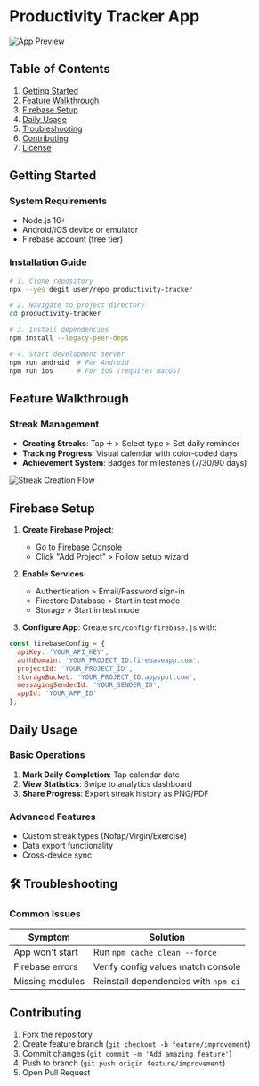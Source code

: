 #  Productivity Tracker App 

![App Preview](https://via.placeholder.com/1200x400?text=Clean+Modern+Interface+with+Progress+Tracking)

##  Table of Contents
1. [Getting Started](#-getting-started)
2. [Feature Walkthrough](#-feature-walkthrough)
3. [Firebase Setup](#-firebase-setup)
4. [Daily Usage](#-daily-usage)
5. [Troubleshooting](#-troubleshooting)
6. [Contributing](#-contributing)
7. [License](#-license)

##  Getting Started

### System Requirements
- Node.js 16+ 
- Android/iOS device or emulator
- Firebase account (free tier)

### Installation Guide
```bash
# 1. Clone repository
npx --yes degit user/repo productivity-tracker

# 2. Navigate to project directory
cd productivity-tracker

# 3. Install dependencies
npm install --legacy-peer-deps

# 4. Start development server
npm run android  # For Android
npm run ios      # For iOS (requires macOS)
```

##  Feature Walkthrough

### Streak Management
- **Creating Streaks**: Tap ➕ > Select type > Set daily reminder
- **Tracking Progress**: Visual calendar with color-coded days
- **Achievement System**: Badges for milestones (7/30/90 days)

![Streak Creation Flow](https://via.placeholder.com/600x400?text=Step-by-Step+Creation+Process)

##  Firebase Setup

1. **Create Firebase Project**:
   - Go to [Firebase Console](https://console.firebase.google.com)
   - Click "Add Project" > Follow setup wizard

2. **Enable Services**:
   - Authentication > Email/Password sign-in
   - Firestore Database > Start in test mode
   - Storage > Start in test mode

3. **Configure App**:
   Create `src/config/firebase.js` with:
```javascript
const firebaseConfig = {
  apiKey: 'YOUR_API_KEY',
  authDomain: 'YOUR_PROJECT_ID.firebaseapp.com',
  projectId: 'YOUR_PROJECT_ID',
  storageBucket: 'YOUR_PROJECT_ID.appspot.com',
  messagingSenderId: 'YOUR_SENDER_ID',
  appId: 'YOUR_APP_ID'
};
```

##  Daily Usage

### Basic Operations
1. **Mark Daily Completion**: Tap calendar date
2. **View Statistics**: Swipe to analytics dashboard
3. **Share Progress**: Export streak history as PNG/PDF

### Advanced Features
- Custom streak types (Nofap/Virgin/Exercise)
- Data export functionality
- Cross-device sync

## 🛠 Troubleshooting

### Common Issues
| Symptom | Solution |
|---------|----------|
| App won't start | Run `npm cache clean --force` |
| Firebase errors | Verify config values match console |
| Missing modules | Reinstall dependencies with `npm ci` |

##  Contributing

1. Fork the repository
2. Create feature branch (`git checkout -b feature/improvement`)
3. Commit changes (`git commit -m 'Add amazing feature'`)
4. Push to branch (`git push origin feature/improvement`)
5. Open Pull Request
